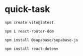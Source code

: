 # quick-task
```
npm create vite@latest
```
```
npm i react-router-dom
```
```
npm install @supabase/supabase-js
```
```
npm install react-dotenv
```